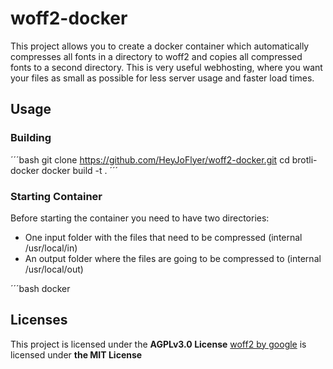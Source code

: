 # woff2-docker
This project allows you to create a docker container which automatically compresses all fonts in a directory to woff2 and copies all compressed fonts to a second directory. This is very useful webhosting, where you want your files as small as possible for less server usage and faster load times.

## Usage

### Building

´´´bash
git clone https://github.com/HeyJoFlyer/woff2-docker.git
cd brotli-docker
docker build -t <add-custom-tag-for-image> .
´´´

### Starting Container
Before starting the container you need to have two directories:
* One input folder with the files that need to be compressed (internal /usr/local/in)
* An output folder where the files are going to be compressed to (internal /usr/local/out)

´´´bash
docker   

## Licenses



This project is licensed under the **AGPLv3.0 License**
[woff2 by google](https://github.com/google/woff2) is licensed under **the MIT License**